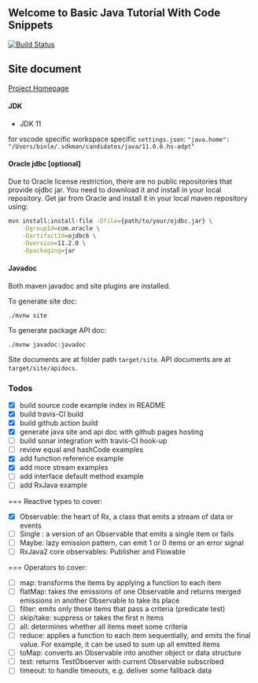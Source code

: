 ## Welcome to Basic Java Tutorial With Code Snippets

[![Build Status](https://travis-ci.org/binlecode/example-java.svg?branch=master)](https://travis-ci.org/binlecode/example-java)

## Site document 

[Project Homepage](https://binlecode.github.io/example-java/)

#### JDK

- JDK 11

for vscode specific workspace specific `settings.json`:
`"java.home": "/Users/binle/.sdkman/candidates/java/11.0.6.hs-adpt"`


#### Oracle jdbc [optional]

Due to Oracle license restriction, there are no public repositories that provide ojdbc jar.
You need to download it and install in your local repository. Get jar from Oracle and install it in your local maven repository using:
```bash
mvn install:install-file -Dfile={path/to/your/ojdbc.jar} \
    -DgroupId=com.oracle \
    -DartifactId=ojdbc6 \
    -Dversion=11.2.0 \
    -Dpackaging=jar
```

#### Javadoc

Both maven javadoc and site plugins are installed.

To generate site doc:
```
./mvnw site
```

To generate package API doc:
```
./mvnw javadoc:javadoc
```

Site documents are at folder path `target/site`.
API documents are at `target/site/apidocs`.


### Todos

- [x] build source code example index in README
- [x] build travis-CI build
- [x] build github action build
- [x] generate java site and api doc with github pages hosting
- [ ] build sonar integration with travis-CI hook-up
- [ ] review equal and hashCode examples
- [x] add function reference example
- [x] add more stream examples
- [ ] add interface default method example
- [ ] add RxJava example

=== Reactive types to cover:
- [x] Observable: the heart of Rx, a class that emits a stream of data or events
- [ ] Single : a version of an Observable that emits a single item or fails
- [ ] Maybe: lazy emission pattern, can emit 1 or 0 items or an error signal
- [ ] RxJava2 core observables: Publisher and Flowable

=== Operators to cover:

- [ ] map: transforms the items by applying a function to each item
- [ ] flatMap: takes the emissions of one Observable and returns merged emissions in another Observable to take its place
- [ ] filter: emits only those items that pass a criteria (predicate test)
- [ ] skip/take: suppress or takes the first n items
- [ ] all: determines whether all items meet some criteria
- [ ] reduce: applies a function to each item sequentially, and emits the final value. For example, it can be used to sum up all emitted items
- [ ] toMap: converts an Observable into another object or data structure
- [ ] test: returns TestObserver with current Observable subscribed
- [ ] timeout: to handle timeouts, e.g. deliver some fallback data 
